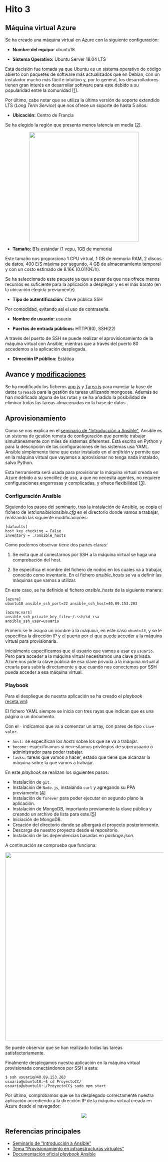 # Hito 3

## Máquina virtual Azure

Se ha creado una máquina virtual en Azure con la siguiente configuración:

- **Nombre del equipo:** ubuntu18

- **Sistema Operativo:** Ubuntu Server 18.04 LTS 

Está decisión fue tomada ya que Ubuntu es un sistema operativo de código abierto con paquetes de software más actualizados que en Debian, con un instalador mucho más fácil e intuitivo y, por lo general, los desarrolladores tienen gran interés en desarrollar software para este debido a su popularidad entre la comunidad [[1](https://www.linuxadictos.com/debian-vs-ubuntu.html)]. 

Por último, cabe notar que se utiliza la última versión de soporte extendido LTS (_Long Term Service_) que nos ofrece un soporte de hasta 5 años.

- **Ubicación:** Centro de Francia

Se ha elegido la región que presenta menos latencia en media [[2](https://azurespeedtest.azurewebsites.net/)].

<p align="center">
<img src="https://github.com/MarAl15/ProyectoCC/blob/master/docs/images/latencia-azure.png" height="350">
</p>

- **Tamaño:** B1s estándar (1 vcpu, 1GB de memoria)
 
Este tamaño nos proporciona 1 CPU virtual, 1 GB de memoria RAM, 2 discos de datos, 400 E/S máxima por segundo, 4 GB de almacenamiento temporal y con un costo estimado de 8.16€ (0.0110€/h).

Se ha seleccionado este paquete ya que a pesar de que nos ofrece menos recursos es suficiente para la aplicación a desplegar y es el más barato (en la ubicación elegida previamente).

- **Tipo de autentificación:** Clave pública SSH

Por comodidad, evitando así el uso de contraseña.

- **Nombre de usuario:** usuario

- **Puertos de entrada públicos:** HTTP(80), SSH(22)

A través del puerto de SSH se puede realizar el aprovisionamiento de la máquina virtual con Ansible, mientras que a través del puerto 80 accedemos a la aplicación desplegada.

- **Dirección IP pública:** Estática

## Avance y [modificaciones](https://github.com/MarAl15/ProyectoCC/blob/master/docs/microservicios.md)

Se ha modificado los ficheros [app.js](https://github.com/MarAl15/ProyectoCC/blob/master/src/app.js) y [Tarea.js](https://github.com/MarAl15/ProyectoCC/blob/master/src/Tarea.js) para manejar la base de datos `tareasdb` para la gestión de tareas utilizando mongoose. Además se han modificado alguna de las rutas y se ha añadido la posibilidad de eliminar todas las tareas almacenadas en la base de datos.

## Aprovisionamiento

Como se nos explica en el [seminario de "Introducción a Ansible"](https://www.youtube.com/watch?v=gFd9aj78_SM&feature=youtu.be), Ansible es un sistema de gestión remota de configuración que permite trabajar simultáneamente con miles de sistemas diferentes. Está escrito en Python y para la descripción de las configuraciones de los sistemas usa YAML. Ansible simplemente tiene que estar instalado en el _anfitrión_ y permite que en la máquina virtual que vayamos a aprovisionar no tenga nada instalado, salvo Python.


Esta herramienta será usada para provisionar la máquina virtual creada en Azure debido a su sencillez de uso, a que no necesita agentes, no requiere configuraciones engorrosas y complicadas, y ofrece flexibilidad [[3](https://blog.deiser.com/es/primeros-pasos-con-ansible)].

### Configuración Ansible

Siguiendo los pasos del [seminario](https://www.youtube.com/watch?v=gFd9aj78_SM&feature=youtu.be), tras la instalación de Ansible, se copia el fichero de *\etc\ansible\ansible.cfg* en el directorio donde vamos a trabajar, realizando las siguiente modificaciones:

```
[dafaults]
host_key_checking = False
inventory = ./ansible_hosts
```

Como podemos observar tiene dos partes claras:

1. Se evita que al conectarnos por SSH a la máquina virtual se haga una comprobación del host.

2. Se especifica el nombre del fichero de nodos en los cuales va a trabajar, conocido como inventario. En el fichero *ansible_hosts* se va a definir las máquinas que vamos a utilizar.


En este caso, se ha definido el fichero *ansible_hosts* de la siguiente manera: 

``` 
[azure]
ubuntu18 ansible_ssh_port=22 ansible_ssh_host=40.89.153.203

[azure:vars]
ansible_ssh_private_key_file=~/.ssh/id_rsa
ansible_ssh_user=usuario
```

Primero se le asigna un nombre a la máquina, en este caso `ubuntu18`, y se le especifica la dirección IP y el puerto por el que puede acceder a la máquina virtual para provisionarla. 

Inicialmente especificamos que el usuario que vamos a usar es `usuario`. Pero para acceder a la máquina virtual necesitamos una clave privada. Azure nos pide la clave pública de esa clave privada a la máquina virtual al crearla para subirla directamente y que cuando nos conectemos por SSH pueda acceder a esa máquina virtual.

### Playbook

Para el despliegue de nuestra aplicación se ha creado el _playbook_ [receta.yml](https://github.com/MarAl15/ProyectoCC/blob/master/provision/receta.yml):


El fichero YAML siempre se inicia con tres rayas que indican que es una página o un documento.

Con el `-` indicamos que va a comenzar un array, con pares de tipo `clave-valor`.

- `host:` se especifican los _hosts_ sobre los que se va a trabajar.
- `become:` especificamos si necesitamos privilegios de superusuario o administrador para poder trabajar.
- `tasks:` tareas que vamos a hacer, estado que tiene que alcanzar la máquina sobre la que vamos a trabajar.

En este _playbook_ se realizan los siguientes pasos:

- Instalación de `git`.
- Instalación de `Node.js`, instalando `curl` y agregando su PPA previamente.[[4](https://github.com/nodesource/distributions/blob/master/README.md)]
- Instalación de `forever` para poder ejecutar en segundo plano la aplicación.
- Instalación de MongoDB, importanto previamente la clave pública y creando un archivo de lista para este.[[5](https://docs.mongodb.com/manual/tutorial/install-mongodb-on-ubuntu/)]
- Iniciación de MongoDB.
- Creación del directorio donde se albergará el proyecto posteriormente.
- Descarga de nuestro proyecto desde el repositorio.
- Instalación de las dependencias basadas en _package.json_.

A continuación se comprueba que funciona:

<p align="center">
<img src="https://github.com/MarAl15/ProyectoCC/blob/master/docs/images/verificacion-playbook.png" height="600">
</p>

Se puede observar que se han realizado todas las tareas satisfactoriamente. 

Finalmente desplegamos nuestra aplicación en la máquina virtual provisionada conectándonos por SSH a esta:
```console
$ ssh usuario@40.89.153.203
usuario@ubuntu18:~$ cd ProyectoCC/
usuario@ubuntu18:~/ProyectoCC$ sudo npm start
```

Por último, comprobamos que se ha desplegado correctamente nuestra aplicación accediendo a la dirección IP de la máquina virtual creada en Azure desde el navegador:

<p align="center">
<img src="https://github.com/MarAl15/ProyectoCC/blob/master/docs/images/comprobacion.png" weight="450">
</p>


## Referencias principales
- [Seminario de "Introducción a Ansible"](https://www.youtube.com/watch?v=gFd9aj78_SM&feature=youtu.be)
- [Tema "Provisionamiento en infraestructuras virtuales"](https://jj.github.io/CC/documentos/temas/Provision)
- [Documentación oficial _playbook_ Ansible](https://docs.ansible.com/ansible/latest/user_guide/playbooks.html)

